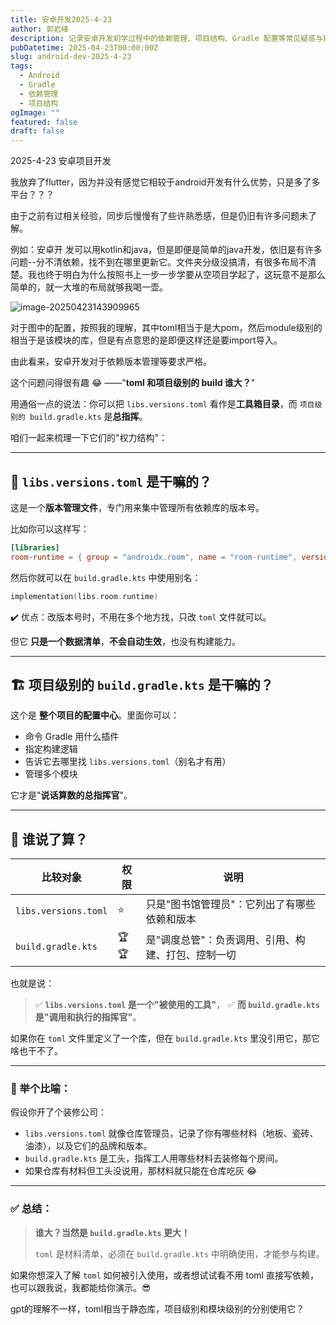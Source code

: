 ```yaml
---
title: 安卓开发2025-4-23
author: 郭岩峰
description: 记录安卓开发初学过程中的依赖管理、项目结构、Gradle 配置等常见疑惑与理解，包含 toml 与 build.gradle.kts 权限关系的通俗解释。
pubDatetime: 2025-04-23T00:00:00Z
slug: android-dev-2025-4-23
tags:
  - Android
  - Gradle
  - 依赖管理
  - 项目结构
ogImage: ""
featured: false
draft: false
---
```


2025-4-23 安卓项目开发

我放弃了flutter，因为并没有感觉它相较于android开发有什么优势，只是多了多平台？？？

由于之前有过相关经验，同步后慢慢有了些许熟悉感，但是仍旧有许多问题未了解。

例如：安卓开 发可以用kotlin和java，但是即便是简单的java开发，依旧是有许多问题--分不清依赖，找不到在哪里更新它。文件夹分级没搞清，有很多布局不清楚。我也终于明白为什么按照书上一步一步学要从空项目学起了，这玩意不是那么简单的，就一大堆的布局就够我喝一壶。

![image-20250423143909965](@/assets/images/image-20250423143909965.png)

对于图中的配置，按照我的理解，其中toml相当于是大pom，然后module级别的相当于是该模块的库，但是有点意思的是即便这样还是要import导入。

由此看来，安卓开发对于依赖版本管理等要求严格。

这个问题问得很有趣 😂 ——"**toml 和项目级别的 build 谁大？**"

用通俗一点的说法：你可以把 `libs.versions.toml` 看作是**工具箱目录**，而 `项目级别的 build.gradle.kts` 是**总指挥**。

咱们一起来梳理一下它们的"权力结构"：

------

## 🧰 `libs.versions.toml` 是干嘛的？

这是一个**版本管理文件**，专门用来集中管理所有依赖库的版本号。

比如你可以这样写：

```toml
[libraries]
room-runtime = { group = "androidx.room", name = "room-runtime", version = "2.6.1" }
```

然后你就可以在 `build.gradle.kts` 中使用别名：

```kotlin
implementation(libs.room.runtime)
```

✔️ 优点：改版本号时，不用在多个地方找，只改 `toml` 文件就可以。

但它 **只是一个数据清单**，**不会自动生效**，也没有构建能力。

------

## 🏗️ 项目级别的 `build.gradle.kts` 是干嘛的？

这个是 **整个项目的配置中心**。里面你可以：

- 命令 Gradle 用什么插件
- 指定构建逻辑
- 告诉它去哪里找 `libs.versions.toml`（别名才有用）
- 管理多个模块

它才是"**说话算数的总指挥官**"。

------

## 🥇 谁说了算？

| 比较对象             | 权限 | 说明                                               |
| -------------------- | ---- | -------------------------------------------------- |
| `libs.versions.toml` | ⭐    | 只是"图书馆管理员"：它列出了有哪些依赖和版本       |
| `build.gradle.kts`   | 🏆🏆   | 是"调度总管"：负责调用、引用、构建、打包、控制一切 |

也就是说：

> ✅ **`libs.versions.toml` 是一个"被使用的工具"**，
>  ✅ **而 `build.gradle.kts` 是"调用和执行的指挥官"**。

如果你在 `toml` 文件里定义了一个库，但在 `build.gradle.kts` 里没引用它，那它啥也干不了。

------

### 🎯 举个比喻：

假设你开了个装修公司：

- `libs.versions.toml` 就像仓库管理员，记录了你有哪些材料（地板、瓷砖、油漆），以及它们的品牌和版本。
- `build.gradle.kts` 是工头，指挥工人用哪些材料去装修每个房间。
- 如果仓库有材料但工头没说用，那材料就只能在仓库吃灰 😂

------

### ✅ 总结：

> **谁大？当然是 `build.gradle.kts` 更大！**
>
> `toml` 是材料清单，必须在 `build.gradle.kts` 中明确使用，才能参与构建。

如果你想深入了解 `toml` 如何被引入使用，或者想试试看不用 toml 直接写依赖，也可以跟我说，我都能给你演示。😎

gpt的理解不一样，toml相当于静态库，项目级别和模块级别的分别使用它？

